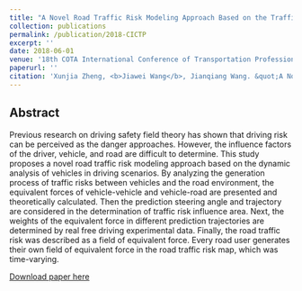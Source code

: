 ```yaml
---
title: "A Novel Road Traffic Risk Modeling Approach Based on the Traffic Safety Field Concept"
collection: publications
permalink: /publication/2018-CICTP
excerpt: ''
date: 2018-06-01
venue: '18th COTA International Conference of Transportation Professionals (CICTP)'
paperurl: ''
citation: 'Xunjia Zheng, <b>Jiawei Wang</b>, Jianqiang Wang. &quot;A Novel Road Traffic Risk Modeling Approach Based on the Traffic Safety Field Concept&quot;. <i>18th COTA International Conference of Transportation Professionals (CICTP)</i>, 2018. (<b>Best Paper Award</b>)'
---
```

Abstract
---
Previous research on driving safety field theory has shown that driving risk can be perceived as the danger approaches. However, the influence factors of the driver, vehicle, and road are difficult to determine. This study proposes a novel road traffic risk modeling approach based on the dynamic analysis of vehicles in driving scenarios. By analyzing the generation process of traffic risks between vehicles and the road environment, the equivalent forces of vehicle-vehicle and vehicle-road are presented and theoretically calculated. Then the prediction steering angle and trajectory are considered in the determination of traffic risk influence area. Next, the weights of the equivalent force in different prediction trajectories are determined by real free driving experimental data. Finally, the road traffic risk was described as a field of equivalent force. Every road user generates their own field of equivalent force in the road traffic risk map, which was time-varying.

[Download paper here](https://wangjw18.github.io/files/2018-CICTP.pdf)